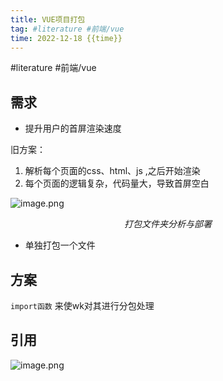 ```yaml
---
title: VUE项目打包
tag: #literature #前端/vue 
time: 2022-12-18 {{time}}
---
```

#literature #前端/vue 
## 需求

- 提升用户的首屏渲染速度

旧方案：
1. 解析每个页面的css、html、js ,之后开始渲染
2. 每个页面的逻辑复杂，代码量大，导致首屏空白

![image.png](https://finzulpic.oss-cn-hangzhou.aliyuncs.com/20221218173601.png)

$$ 打包文件夹分析与部署$$

-  单独打包一个文件


## 方案

`import函数` 来使wk对其进行分包处理

## 引用

![image.png](https://finzulpic.oss-cn-hangzhou.aliyuncs.com/20221218185537.png)






